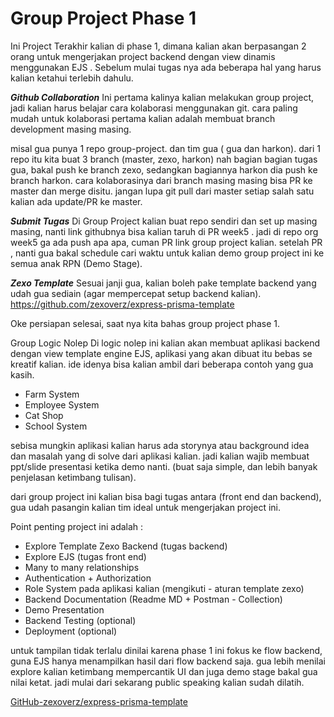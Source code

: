 # Group Project Phase 1 

Ini Project Terakhir kalian di phase 1, dimana kalian akan berpasangan 2 orang untuk mengerjakan project backend dengan view dinamis menggunakan EJS . Sebelum mulai tugas nya ada beberapa hal yang harus kalian ketahui terlebih dahulu.

***Github Collaboration***
Ini pertama kalinya kalian melakukan group project, jadi kalian harus belajar cara kolaborasi menggunakan git.
cara paling mudah untuk kolaborasi pertama kalian adalah membuat branch development masing masing.

misal gua punya 1 repo group-project. dan tim gua ( gua dan harkon).
dari 1 repo itu kita buat 3 branch (master, zexo, harkon)
nah bagian bagian tugas gua, bakal push ke branch zexo, sedangkan bagiannya harkon dia push ke branch harkon.
cara kolaborasinya dari branch masing masing bisa PR ke master dan merge disitu. jangan lupa git pull dari master setiap salah satu kalian ada update/PR ke master.

***Submit Tugas***
Di Group Project kalian buat repo sendiri dan set up masing masing, nanti link githubnya bisa kalian taruh di PR week5 . jadi di repo org week5 ga ada push apa apa, cuman PR link group project kalian. setelah PR , nanti gua bakal schedule cari waktu untuk kalian demo group project ini ke semua anak RPN (Demo Stage).


***Zexo Template***
Sesuai janji gua, kalian boleh pake template backend yang udah gua sediain (agar mempercepat setup backend kalian).
https://github.com/zexoverz/express-prisma-template

Oke persiapan selesai, saat nya kita bahas group project phase 1.

Group Logic Nolep
Di logic nolep ini kalian akan membuat aplikasi backend dengan view template engine EJS, aplikasi yang akan dibuat itu bebas se kreatif kalian. ide idenya bisa kalian ambil dari beberapa contoh yang gua kasih.

- Farm System
- Employee System
- Cat Shop
- School System

sebisa mungkin aplikasi kalian harus ada storynya atau background idea dan masalah yang di solve dari aplikasi kalian. jadi kalian wajib membuat ppt/slide presentasi ketika demo nanti. (buat saja simple, dan lebih banyak penjelasan ketimbang tulisan).

dari group project ini kalian bisa bagi tugas antara (front end dan backend), gua udah pasangin kalian tim ideal untuk mengerjakan project ini.

Point penting project ini adalah : 
- Explore Template Zexo Backend (tugas backend)
- Explore EJS (tugas front end)
- Many to many relationships
- Authentication + Authorization
- Role System pada aplikasi kalian (mengikuti - aturan template zexo)
- Backend Documentation (Readme MD + Postman - Collection)
- Demo Presentation
- Backend Testing (optional)
- Deployment (optional)

untuk tampilan tidak terlalu dinilai karena phase 1 ini fokus ke flow backend, guna EJS hanya menampilkan hasil dari flow backend saja.
gua lebih menilai explore kalian ketimbang mempercantik UI dan juga demo stage bakal gua nilai ketat. jadi mulai dari sekarang public speaking kalian sudah dilatih.

[GitHub-zexoverz/express-prisma-template](https://github.com/zexoverz/express-prisma-template)